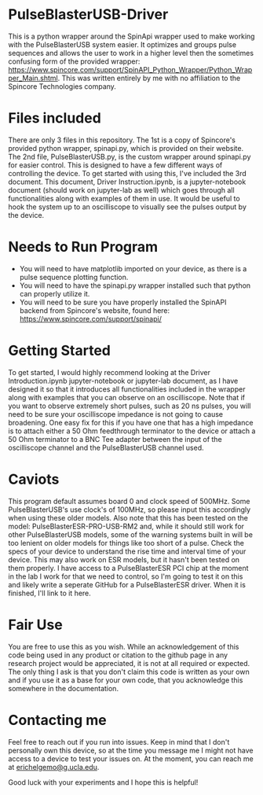 # PulseBlasterUSB-Driver
This is a python wrapper around the SpinApi wrapper used to make working with the PulseBlasterUSB system easier. It optimizes and groups pulse sequences and allows the user to work in a higher level then the sometimes confusing form of the provided wrapper: https://www.spincore.com/support/SpinAPI_Python_Wrapper/Python_Wrapper_Main.shtml.
This was written entirely by me with no affiliation to the Spincore Technologies company.

# Files included
There are only 3 files in this repository. The 1st is a copy of Spincore's provided python wrapper, spinapi.py, which is provided on their website. The 2nd file, PulseBlasterUSB.py, is the custom wrapper around spinapi.py for easier control. This is designed to have a few different ways of controlling the device. To get started with using this, I've included the 3rd document. This document, Driver Instruction.ipynb, is a jupyter-notebook document (should work on jupyter-lab as well) which goes through all functionalities along with examples of them in use. It would be useful to hook the system up to an oscilliscope to visually see the pulses output by the device.

# Needs to Run Program
- You will need to have matplotlib imported on your device, as there is a pulse sequence plotting function.
- You will need to have the spinapi.py wrapper installed such that python can properly utilize it.
- You will need to be sure you have properly installed the SpinAPI backend from Spincore's website, found here: https://www.spincore.com/support/spinapi/

# Getting Started
To get started, I would highly recommend looking at the Driver Introduction.ipynb jupyter-notebook or jupyter-lab document, as I have designed it so that it introduces all functionalities included in the wrapper along with examples that you can observe on an oscilliscope. Note that if you want to observe extremely short pulses, such as 20 ns pulses, you will need to be sure your oscilliscope impedance is not going to cause broadening. One easy fix for this if you have one that has a high impedance is to attach either a 50 Ohm feedthrough terminator to the device or attach a 50 Ohm terminator to a BNC Tee adapter between the input of the oscilliscope channel and the PulseBlasterUSB channel used.

# Caviots
This program default assumes board 0 and clock speed of 500MHz. Some PulseBlasterUSB's use clock's of 100MHz, so please input this accordingly when using these older models. Also note that this has been tested on the model: PulseBlasterESR-PRO-USB-RM2 and, while it should still work for other PulseBlasterUSB models, some of the warning systems built in will be too lenient on older models for things like too short of a pulse. Check the specs of your device to understand the rise time and interval time of your device. This may also work on ESR models, but it hasn't been tested on them properly. I have access to a PulseBlasterESR PCI chip at the moment in the lab I work for that we need to control, so I'm going to test it on this and likely write a seperate GitHub for a PulseBlasterESR driver. When it is finished, I'll link to it here.

# Fair Use
You are free to use this as you wish. While an acknowledgement of this code being used in any product or citation to the github page in any research project would be appreciated, it is not at all required or expected. The only thing I ask is that you don't claim this code is written as your own and if you use it as a base for your own code, that you acknowledge this somewhere in the documentation.

# Contacting me
Feel free to reach out if you run into issues. Keep in mind that I don't personally own this device, so at the time you message me I might not have access to a device to test your issues on. At the moment, you can reach me at erichelgemo@g.ucla.edu.

Good luck with your experiments and I hope this is helpful!
